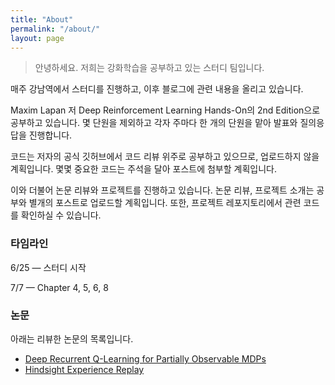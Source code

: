 ```yaml
---
title: "About"
permalink: "/about/"
layout: page
---
```


> 안녕하세요. 저희는 강화학습을 공부하고 있는 스터디 팀입니다.

매주 강남역에서 스터디를 진행하고, 이후 블로그에 관련 내용을 올리고 있습니다.

Maxim Lapan 저 Deep Reinforcement Learning Hands-On의 2nd Edition으로 공부하고 있습니다. 몇 단원을 제외하고 각자 주마다 한 개의 단원을 맡아 발표와 질의응답을 진행합니다.

코드는 저자의 공식 깃허브에서 코드 리뷰 위주로 공부하고 있으므로, 업로드하지 않을 계획입니다. 몇몇 중요한 코드는 주석을 달아 포스트에 첨부할 계획입니다.

이와 더불어 논문 리뷰와 프로젝트를 진행하고 있습니다. 논문 리뷰, 프로젝트 소개는 공부와 별개의 포스트로 업로드할 계획입니다. 또한, 프로젝트 레포지토리에서 관련 코드를 확인하실 수 있습니다.

### 타임라인

6/25 — 스터디 시작

7/7 — Chapter 4, 5, 6, 8 

### 논문

아래는 리뷰한 논문의 목록입니다. 

- [Deep Recurrent Q-Learning for Partially Observable MDPs](https://arxiv.org/abs/1507.06527)
- [Hindsight Experience Replay](https://arxiv.org/abs/1707.01495)
